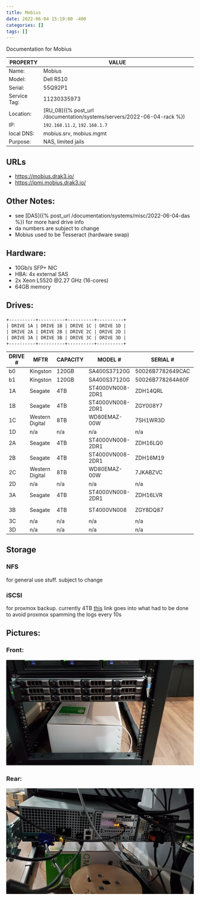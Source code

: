 ```yaml
---
title: Mobius
date: 2022-06-04 15:19:00 -400
categories: []
tags: []
---
```


Documentation for Mobius

| PROPERTY     | VALUE                                                                  |
| ------------ | ---------------------------------------------------------------------- |
| Name:        | Mobius                                                                 |
| Model:       | Dell R510                                                              |
| Serial:      | 55Q92P1                                                                |
| Service Tag: | 11230335973                                                            |
| Location:    | [RU_08]({% post_url /documentation/systems/servers/2022-06-04-rack %}) |
| IP:          | `192.168.11.2`, `192.168.1.7`                                          |
| local DNS:   | mobius.srv, mobius.mgmt                                                |
| Purpose:     | NAS, limited jails                                                     |

## URLs

- https://mobius.drak3.io/
- https://ipmi.mobius.drak3.io/

## Other Notes:

- see [DAS]({% post_url /documentation/systems/misc/2022-06-04-das %}) for more hard drive info
- da numbers are subject to change
- Mobius used to be Tesseract (hardware swap)

## Hardware:

- 10Gb/s SFP+ NIC
- HBA: 4x external SAS
- 2x Xeon L5520 @2.27 GHz (16-cores)
- 64GB memory

## Drives:

    +----------+----------+----------+----------+
    | DRIVE 1A | DRIVE 1B | DRIVE 1C | DRIVE 1D |
    | DRIVE 2A | DRIVE 2B | DRIVE 2C | DRIVE 2D |
    | DRIVE 3A | DRIVE 3B | DRIVE 3C | DRIVE 3D |
    +----------+----------+----------+----------+

| DRIVE # | MFTR            | CAPACITY | MODEL #          | SERIAL #         | POOL               |
| ------- | --------------- | -------- | ---------------- | ---------------- | ------------------ |
| b0      | Kingston        | 120GB    | SA400S37120G     | 50026B7782649CAC | boot               |
| b1      | Kingston        | 120GB    | SA400S37120G     | 50026B778264A60F | boot               |
| 1A      | Seagate         | 4TB      | ST4000VN008-2DR1 | ZDH14QRL         | storage_node (da0) |
| 1B      | Seagate         | 4TB      | ST4000VN008-2DR1 | ZGY008Y7         | storage_node (da5) |
| 1C      | Western Digital | 8TB      | WD80EMAZ-00W     | 7SH1WR3D         | storage_node (da)  |
| 1D      | n/a             | n/a      | n/a              | n/a              | n/a (empty)        |
| 2A      | Seagate         | 4TB      | ST4000VN008-2DR1 | ZDH16LQ0         | storage_node (da3) |
| 2B      | Seagate         | 4TB      | ST4000VN008-2DR1 | ZDH16M19         | storage_node (da1) |
| 2C      | Western Digital | 8TB      | WD80EMAZ-00W     | 7JKABZVC         | storage_node (da)  |
| 2D      | n/a             | n/a      | n/a              | n/a              | n/a (empty)        |
| 3A      | Seagate         | 4TB      | ST4000VN008-2DR1 | ZDH16LVR         | storage_node (da4) |
| 3B      | Seagate         | 4TB      | ST4000VN008      | ZGY8DQ87         | storage_node (da9) |
| 3C      | n/a             | n/a      | n/a              | n/a              | n/a (empty)        |
| 3D      | n/a             | n/a      | n/a              | n/a              | n/a (empty)        |

## Storage

### NFS

for general use stuff. subject to change

### iSCSI

for proxmox backup. currently 4TB
[this](https://haefelfinger.ch/posts/2019/2019-05-08-FreeNAS-and-Proxmox-iscsi/) link goes into what had to be done to avoid proxmox spamming the logs every 10s

## Pictures:

### Front:

![Mobius, front](/assets/rack_04_mobius.jpg)

### Rear:

![mobois, rear](/assets/mobius_rear.jpg)
